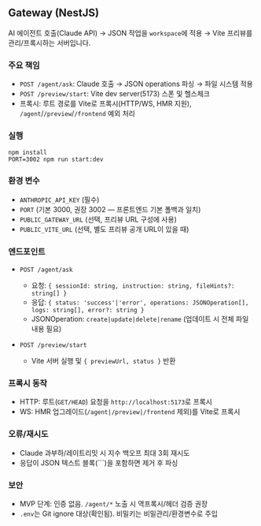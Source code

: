 ## Gateway (NestJS)

AI 에이전트 호출(Claude API) → JSON 작업을 `workspace`에 적용 → Vite 프리뷰를 관리/프록시하는 서버입니다.

### 주요 책임
- `POST /agent/ask`: Claude 호출 → JSON operations 파싱 → 파일 시스템 적용
- `POST /preview/start`: Vite dev server(5173) 스폰 및 헬스체크
- 프록시: 루트 경로를 Vite로 프록시(HTTP/WS, HMR 지원), `/agent`/`/preview`/`/frontend` 예외 처리

### 실행
```
npm install
PORT=3002 npm run start:dev
```

### 환경 변수
- `ANTHROPIC_API_KEY` (필수)
- `PORT` (기본 3000, 권장 3002 — 프론트엔드 기본 폴백과 일치)
- `PUBLIC_GATEWAY_URL` (선택, 프리뷰 URL 구성에 사용)
- `PUBLIC_VITE_URL` (선택, 별도 프리뷰 공개 URL이 있을 때)

### 엔드포인트
- `POST /agent/ask`
  - 요청: `{ sessionId: string, instruction: string, fileHints?: string[] }`
  - 응답: `{ status: 'success'|'error', operations: JSONOperation[], logs: string[], error?: string }`
  - JSONOperation: `create|update|delete|rename` (업데이트 시 전체 파일 내용 필요)

- `POST /preview/start`
  - Vite 서버 실행 및 `{ previewUrl, status }` 반환

### 프록시 동작
- HTTP: 루트(`GET/HEAD`) 요청을 `http://localhost:5173`로 프록시
- WS: HMR 업그레이드(`/agent|/preview|/frontend` 제외)를 Vite로 프록시

### 오류/재시도
- Claude 과부하/레이트리밋 시 지수 백오프 최대 3회 재시도
- 응답이 JSON 텍스트 블록(```)을 포함하면 제거 후 파싱

### 보안
- MVP 단계: 인증 없음. `/agent/*` 노출 시 역프록시/헤더 검증 권장
- `.env`는 Git ignore 대상(확인됨). 비밀키는 비밀관리/환경변수로 주입
